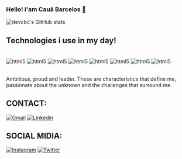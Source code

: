 ### Hello! i'am Cauã Barcelos 👋

![devcbc's GitHub stats](https://github-readme-stats.vercel.app/api?username=devcbc&show_icons=true&theme=dracula)

## Technologies i use in my day!

<div style="display: inline_block"><br/>
<img align="center" alt="html5" src="https://img.shields.io/badge/C%2B%2B-00599C?style=for-the-badge&logo=c%2B%2B&logoColor=white"/>
<img align="center" alt="html5" src="https://img.shields.io/badge/Microsoft_Office-D83B01?style=for-the-badge&logo=microsoft-office&logoColor=white" />
  <img align="center" alt="html5" src="https://img.shields.io/badge/JavaScript-F7DF1E?style=for-the-badge&logo=javascript&logoColor=black" />
    <img align="center" alt="html5" src="https://img.shields.io/badge/HTML5-E34F26?style=for-the-badge&logo=html5&logoColor=white" />
      <img align="center" alt="html5" src="https://img.shields.io/badge/Python-14354C?style=for-the-badge&logo=python&logoColor=white" />
        <img align="center" alt="html5" src="https://img.shields.io/badge/CSS3-1572B6?style=for-the-badge&logo=css3&logoColor=white" />
        <img align="center" alt="html5" src="https://img.shields.io/badge/Windows-0078D6?style=for-the-badge&logo=windows&logoColor=white" />
        <img align="center" alt="html5" src="https://img.shields.io/badge/C%23-239120?style=for-the-badge&logo=c-sharp&logoColor=white" />

</div><br/>

Ambitious, proud and leader. These are characteristics that define me, passionate about the unknown and the challenges that surround me.

## CONTACT:

[![Gmail](https://img.shields.io/badge/Gmail-D14836?style=for-the-badge&logo=gmail&logoColor=white)](https://cauabc12@gmail.com)
[![Linkedin](https://img.shields.io/badge/LinkedIn-0077B5?style=for-the-badge&logo=linkedin&logoColor=white)](https://www.linkedin.com/in/cauã-barcelos-67b91b235/)

## SOCIAL MIDIA:

[![Instagram](https://img.shields.io/badge/Instagram-E4405F?style=for-the-badge&logo=instagram&logoColor=white)](https://instagram.com/c.auab)
[![Twitter](https://img.shields.io/badge/Twitter-1DA1F2?style=for-the-badge&logo=twitter&logoColor=white)](https://twitter.com/otaldocb)


